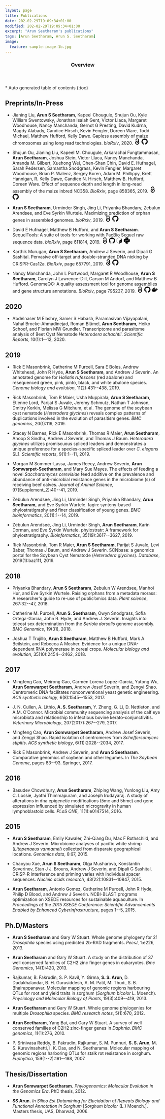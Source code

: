 ```yaml
---
layout: page
title: Publications
date: 202-02-29T19:09:34+01:00
modified: 202-02-29T19:09:34+01:00
excerpt: "Arun Seetharam's publications"
tags: [Arun Seetharam, Arun S. Seetharam]
image:
  feature: sample-image-1b.jpg
---
```


<span id='badgeCont419579' style='width:126px'>
<script src='http://labs.researcherid.com/mashlets?el=badgeCont419579&mashlet=badge&showTitle=false&className=a&rid=B-8899-2015'>
</script>
</span>
<section id="table-of-contents" class="toc">
  <header>
    <h3>Overview</h3>
  </header>
<div id="drawer" markdown="1">
*  Auto generated table of contents
{:toc}
</div>
</section><!-- /#table-of-contents -->

## Preprints/In-Press

- Jianing Liu, **Arun S Seetharam**, Kapeel Chougule, Shujun Ou, Kyle William Swentowsky, Jonathan Isaiah Gent, Victor Llaca, Margaret Woodhouse, Nancy Manchanda, Gernot G Presting, David Kudrna, Magdy Alabady, Candice Hirsch, Kevin Fengler, Doreen Ware, Todd Michael, Matthew Hufford, Kelly Dawe. Gapless assembly of maize chromosomes using long read technologies. _bioRxiv_, 2020.
[<img src="/images/icons/openaccess.svg" alt="PDF" style="width:20px;"/>](https://www.biorxiv.org/content/10.1101/858365v2.full.pdf)
[<img src="/images/icons/github.svg" alt="GIT" style="width:20px;"/>](https://github.com/oushujun/Maize_NC358)


- Shujun Ou, Jianing Liu, Kapeel M. Chougule, Arkarachai Fungtammasan, **Arun Seetharam**, Joshua Stein, Victor Llaca, Nancy Manchanda, Amanda M. Gilbert, Xuehong Wei, Chen-Shan Chin, David E. Hufnagel, Sarah Pedersen, Samantha Snodgrass, Kevin Fengler, Margaret Woodhouse, Brian P. Walenz, Sergey Koren, Adam M. Phillippy, Brett Hannigan, R. Kelly Dawe, Candice N. Hirsch, Matthew B. Hufford, Doreen Ware. Effect of sequence depth and length in long-read assembly of the maize inbred NC358. _BioRxiv_, page 858365, 2019.
[<img src="/images/icons/openaccess.svg" alt="PDF" style="width:20px;"/>](https://www.biorxiv.org/content/10.1101/858365v2.full.pdf)
[<img src="/images/icons/github.svg" alt="GIT" style="width:20px;"/>](https://github.com/oushujun/Maize_NC358)


- **Arun S Seetharam**, Urminder Singh, Jing Li, Priyanka Bhandary, Zebulun Arendsee, and Eve Syrkin Wurtele. Maximizing prediction of orphan genes in assembled genomes. _bioRxiv_, 2019.
[<img src="/images/icons/openaccess.svg" alt="PDF" style="width:20px;"/>](https://www.biorxiv.org/content/10.1101/858365v2.full.pdf)
[<img src="/images/icons/github.svg" alt="GIT" style="width:20px;"/>](https://github.com/oushujun/Maize_NC358)

- David E Hufnagel, Matthew B Hufford, and **Arun S Seetharam**. SequelTools: A suite of tools for working with PacBio Sequel raw sequence data. _bioRxiv_, page 611814, 2019.
[<img src="/images/icons/openaccess.svg" alt="PDF" style="width:20px;"/>](https://www.biorxiv.org/content/10.1101/858365v2.full.pdf)
[<img src="/images/icons/github.svg" alt="GIT" style="width:20px;"/>](https://github.com/oushujun/Maize_NC358)
[<img src="/images/icons/gnubash.svg" alt="GIT" style="width:20px;"/>](https://github.com/oushujun/Maize_NC358)
[<img src="/images/icons/python.svg" alt="GIT" style="width:20px;"/>](https://github.com/oushujun/Maize_NC358)

- Karthik Murugan, **Arun S Seetharam**, Andrew J Severin, and Dipali G Sashital. Pervasive off-target and double-stranded DNA nicking by CRISPR-Cas12a. _BioRxiv_, page 657791, 2019.
[<img src="/images/icons/openaccess.svg" alt="PDF" style="width:20px;"/>](https://www.biorxiv.org/content/10.1101/858365v2.full.pdf)
[<img src="/images/icons/github.svg" alt="GIT" style="width:20px;"/>](https://github.com/oushujun/Maize_NC358)

- Nancy Manchanda, John L Portwood, Margaret R Woodhouse, **Arun S Seetharam**, Carolyn J Lawrence-Dill, Carson M Andorf, and Matthew B Hufford. GenomeQC: A quality assessment tool for genome assemblies and gene structure annotations. _BioRxiv_, page 795237, 2019.
[<img src="/images/icons/openaccess.svg" alt="PDF" style="width:20px;"/>](https://www.biorxiv.org/content/10.1101/858365v2.full.pdf)
[<img src="/images/icons/github.svg" alt="GIT" style="width:20px;"/>](https://github.com/oushujun/Maize_NC358)
[<img src="/images/icons/docker.svg" alt="GIT" style="width:20px;"/>](https://github.com/oushujun/Maize_NC358)


## 2020

- Abdelnaser M Elashry, Samer S Habash, Paramasivan Vijayapalani, Nahal Brocke-Ahmadinejad, Roman Blümel, **Arun Seetharam**, Heiko Schoof, and Florian MW Grundler. Transcriptome and parasitome analysis of Beet Cyst Nematode _Heterodera schachtii_. _Scientific Reports_, 10(1):1--12, 2020.


## 2019

- Rick E Masonbrink, Catherine M Purcell, Sara E Boles, Andrew Whitehead, John R Hyde, **Arun S Seetharam**, and Andrew J Severin. An annotated genome for _Haliotis rufescens_ (red abalone) and resequenced green, pink, pinto, black, and white abalone species. _Genome biology and evolution_, 11(2):431--438, 2019.

- Rick Masonbrink, Tom R Maier, Usha Muppirala, **Arun S Seetharam**, Etienne Lord, Parijat S Juvale, Jeremy Schmutz, Nathan T Johnson, Dmitry Korkin, Melissa G Mitchum, et al. The genome of the soybean cyst nematode (_Heterodera glycines_) reveals complex patterns of duplications involved in the evolution of parasitism genes. _BMC genomics_, 20(1):119, 2019.

- Stacey N Barnes, Rick E Masonbrink, Thomas R Maier, **Arun Seetharam**, Anoop S Sindhu, Andrew J Severin, and Thomas J Baum. _Heterodera glycines_ utilizes promiscuous spliced leaders and demonstrates a unique preference for a species-specific spliced leader over _C. elegans_ SL1. _Scientific reports_, 9(1):1--11, 2019.

- Morgan M Sommer-Lassa, James Reecy, Andrew Severin, **Arun Somwarpet-Seetharam**, and Mary Sue Mayes. The effects of feeding a novel _Saccharomyces cerevisiae_ feed additive on the prevalence and abundance of anti-microbial resistance genes in the microbiome (s) of receiving beef calves. _Journal of Animal Science_, 97(Supplement\_2):40--41, 2019.

- Zebulun Arendsee, Jing Li, Urminder Singh, Priyanka Bhandary, **Arun Seetharam**, and Eve Syrkin Wurtele. fagin: synteny-based phylostratigraphy and finer classification of young genes. _BMC bioinformatics_, 20(1):1--14, 2019.

- Zebulun Arendsee, Jing Li, Urminder Singh, **Arun Seetharam**, Karin Dorman, and Eve Syrkin Wurtele. phylostratr: A framework for phylostratigraphy. _Bioinformatics_, 35(19):3617--3627, 2019.

- Rick Masonbrink, Tom R Maier, **Arun S Seetharam**, Parijat S Juvale, Levi Baber, Thomas J Baum, and Andrew J Severin. SCNbase: a genomics portal for the Soybean Cyst Nematode (_Heterodera glycines_). _Database_, 2019(1):baz111, 2019.

## 2018

- Priyanka Bhandary, **Arun S Seetharam**, Zebulun W Arendsee, Manhoi Hur, and Eve Syrkin Wurtele. Raising orphans from a metadata morass: A researcher's guide to re-use of public’omics data. _Plant science_, 267:32--47, 2018.

- Catherine M. Purcell, **Arun S. Seetharam**, Owyn Snodgrass, Sofia Ortega-García, John R. Hyde, and Andrew J. Severin. Insights into teleost sex determination from the _Seriola dorsalis_ genome assembly. _BMC Genomics_, 19(31), 2018.

- Joshua T Trujillo, **Arun S Seetharam**, Matthew B Hufford, Mark A Beilstein, and Rebecca A Mosher. Evidence for a unique DNA-dependent RNA polymerase in cereal crops. _Molecular biology and evolution_, 35(10):2454--2462, 2018.

## 2017

- Mingfeng Cao, Meirong Gao, Carmen Lorena Lopez-Garcia, Yutong Wu, **Arun Somwarpet Seetharam**, Andrew Josef Severin, and Zengyi Shao. Centromeric DNA facilitates nonconventional yeast genetic engineering. _ACS synthetic biology_, 6(8):1545--1553, 2017.

- J. N. Cullen, A. Lithio, **A. S. Seetharam**, Y. Zheng, G. Li, D. Nettleton, and A.M. O’Connor. Microbial community sequencing analysis of the calf eye microbiota and relationship to infectious bovine kerato-conjunctivitis. _Veterinary Microbiology_, 207(2017):267--279, 2017.

- Mingfeng Cao, **Arun Somwarpet Seetharam**, Andrew Josef Severin, and Zengyi Shao. Rapid isolation of centromeres from _Scheffersomyces stipitis_. _ACS synthetic biology_, 6(11):2028--2034, 2017.

- Rick E Masonbrink, Andrew J Severin, and **Arun S Seetharam**. Comparative genomics of soybean and other legumes. In _The Soybean Genome_, pages 83--93. Springer, 2017.

## 2016

- Basudev Chowdhury, **Arun Seetharam**, Zhiping Wang, Yunlong Liu, Amy C. Lossie, Jyothi Thimmapuram, and Joseph Irudayaraj. A study of alterations in dna epigenetic modifications (5mc and 5hmc) and gene expression influenced by simulated microgravity in human lymphoblastoid cells. _PLoS ONE_, 11(1):e0147514, 2016.

## 2015

- **Arun S Seetharam**, Emily Kawaler, Zhi-Qiang Du, Max F Rothschild, and Andrew J Severin. Microbiome analyses of pacific white shrimp (_Litopenaeus vannamei_) collected from disparate geographical locations. _Genomics data_, 6:67, 2015.

- Chaoyou Xue, **Arun S Seetharam**, Olga Musharova, Konstantin Severinov, Stan J J. Brouns, Andrew J Severin, and Dipali G Sashital. CRISP-R interference and priming varies with individual spacer sequences. _Nucleic acids research_, 43(22):10831--10847, 2015.

- **Arun Seetharam**, Antonio Gomez, Catherine M Purcell, John R Hyde, Philip D Blood, and Andrew J Severin. NCBI-BLAST programs optimization on XSEDE resources for sustainable aquaculture. In _Proceedings of the 2015 XSEDE Conference: Scientific Advancements Enabled by Enhanced Cyberinfrastructure_, pages 1--5, 2015.

## Ph.D/Masters

- **Arun S Seetharam** and Gary W Stuart. Whole genome phylogeny for 21 _Drosophila_ species using predicted 2b-RAD fragments. _PeerJ_, 1:e226, 2013.

- **Arun Seetharam** and Gary W Stuart. A study on the distribution of 37 well conserved families of C2H2 zinc finger genes in eukaryotes. _Bmc Genomics_, 14(1):420, 2013.

- Rajkumar, B. Fakrudin, S. P. Kavil, Y. Girma, **S. S. Arun**, D. Dadakhalandar, B. H. Gurusiddesh, A. M. Patil, M. Thudi, S. B. Bhairappanavar.  Molecular mapping of genomic regions harbouring QTLs for root and yield traits in sorghum (_Sorghum bicolor_ L. Moench). _Physiology and Molecular Biology of Plants_, 19(3):409--419, 2013.

- **Arun Seetharam** and Gary W Stuart. Whole genome phylogenies for multiple _Drosophila_ species. _BMC research notes_, 5(1):670, 2012.

- **Arun Seetharam**, Yang Bai, and Gary W Stuart. A survey of well conserved families of C2H2 zinc-finger genes in _Daphnia_. _BMC genomics_, 11(1):276, 2010.

- P. Srinivasa Reddy, B. Fakrudin, Rajkumar, S. M. Punnuri, **S. S. Arun**, M. S. Kuruvinashetti, I. K. Das, and N. Seetharama. Molecular mapping of genomic regions harboring QTLs for stalk rot resistance in sorghum. _Euphytica_, 159(1--2):191--198, 2007.


## Thesis/Dissertation

-  **Arun Somwarpet Seetharam.** _Phylogenomics: Molecular Evolution in the Genomics Era_. PhD thesis, 2012.

- **SS Arun.** _In Silico Est Datamining for Elucidation of Repeats Biology and Functional Annotation in Sorghum_ [_Sorghum bicolor_ (L.) Moench.]. Masters thesis, UAS, Dharwad, 2006.
